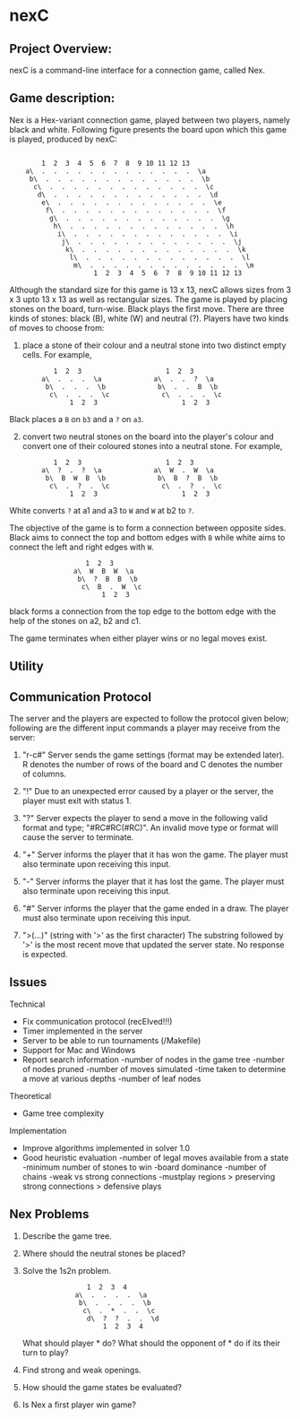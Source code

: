 # nexC

Project Overview:
------------------------------------------------------------
nexC is a command-line interface for a connection game, 
called Nex. 

Game description:
------------------------------------------------------------
Nex is a Hex-variant connection game, played between two 
players, namely black and white. Following figure 
presents the board upon which this game is played, 
produced by nexC:

```

		1  2  3  4  5  6  7  8  9 10 11 12 13
	a\  .  .  .  .  .  .  .  .  .  .  .  .  .  \a
	 b\  .  .  .  .  .  .  .  .  .  .  .  .  .  \b
	  c\  .  .  .  .  .  .  .  .  .  .  .  .  .  \c
	   d\  .  .  .  .  .  .  .  .  .  .  .  .  .  \d
		e\  .  .  .  .  .  .  .  .  .  .  .  .  .  \e
		 f\  .  .  .  .  .  .  .  .  .  .  .  .  .  \f
		  g\  .  .  .  .  .  .  .  .  .  .  .  .  .  \g
		   h\  .  .  .  .  .  .  .  .  .  .  .  .  .  \h
			i\  .  .  .  .  .  .  .  .  .  .  .  .  .  \i
			 j\  .  .  .  .  .  .  .  .  .  .  .  .  .  \j
			  k\  .  .  .  .  .  .  .  .  .  .  .  .  .  \k
			   l\  .  .  .  .  .  .  .  .  .  .  .  .  .  \l
				m\  .  .  .  .  .  .  .  .  .  .  .  .  .  \m
					 1  2  3  4  5  6  7  8  9 10 11 12 13
```

Although the standard size for this game is 13 x 13, nexC
allows sizes from 3 x 3 upto 13 x 13 as well as rectangular
sizes. The game is played by placing stones on the board, 
turn-wise. Black plays the first move. There are three 
kinds of stones: black (B), white (W) and neutral (?). 
Players have two kinds of moves to choose from:
	
1) place a stone of their colour and a neutral stone 
into two distinct empty cells. For example,
	   
```
		   1  2  3					   1  2  3
		a\  .  .  .  \a				a\  .  .  ?  \a
		 b\  .  .  .  \b			 b\  .  .  B  \b
		  c\  .  .  .  \c			  c\  .  .  .  \c
			   1  2  3				       1  2  3
```

Black places a `B` on `b3` and a `?` on `a3`.

2) convert two neutral stones on the board into the
	player's colour and convert one of their coloured
	stones into a neutral stone. For example,

```
		   1  2  3					   1  2  3
		a\  ?  .  ?  \a				a\  W  .  W  \a
		 b\  B  W  B  \b			 b\  B  ?  B  \b
		  c\  .  ?  .  \c			  c\  .  ?  .  \c
			   1  2  3				       1  2  3
```
White converts `?` at a1 and a3 to `W` and `W` at b2 to 
`?`.
			   
The objective of the game is to form a connection between
opposite sides. Black aims to connect the top and bottom
edges with `B` while white aims to connect the left and
right edges with `W`.

					   1  2  3
					a\  W  B  W  \a
					 b\  ?  B  B  \b
					  c\  B  .  W  \c
						   1  2  3

black forms a connection from the top edge to the bottom 
edge with the help of the stones on a2, b2 and c1.

The game terminates when either player wins or no legal
moves exist.

Utility
------------------------------------------------------------


Communication Protocol
------------------------------------------------------------
The server and the players are expected to follow the
protocol given below; following are the different input
commands a player may receive from the server:

1) "r<R>-c<C>#"
	Server sends the game settings (format may be extended 
	later). R denotes the number of rows of the board and
	C denotes the number of columns.

2) "!"
	Due to an unexpected error caused by a player or the
	server, the player must exit with status 1.

3) "?"
	Server expects the player to send a move in the following
	valid format and type; "#RC#RC(#RC)". An invalid move
	type or format will cause the server to terminate.

4) "+"
	Server informs the player that it has won the game. The
	player must also terminate upon receiving this input.

5) "-"
	Server informs the player that it has lost the game. The
	player must also terminate upon receiving this input.

6) "#"
	Server informs the player that the game ended in a draw.
	The player must also terminate upon receiving this input.

7) ">(...)" (string with '>' as the first character)
	The substring followed by '>' is the most recent move
	that updated the server state. No response is expected.

Issues
------------------------------------------------------------
Technical
* Fix communication protocol (recEIved!!!)
* Timer implemented in the server
* Server to be able to run tournaments (/Makefile)
* Support for Mac and Windows
* Report search information
	-number of nodes in the game tree
	-number of nodes pruned
	-number of moves simulated
	-time taken to determine a move at various
		depths
	-number of leaf nodes

Theoretical
* Game tree complexity

Implementation
* Improve algorithms implemented in solver 1.0
* Good heuristic evaluation
	-number of legal moves available from a state
	-minimum number of stones to win
	-board dominance
	-number of chains
	-weak vs strong connections
	-mustplay regions 
		> preserving strong connections
		> defensive plays

Nex Problems
------------------------------------------------------------
1. Describe the game tree.
2. Where should the neutral stones be placed?
3. Solve the 1s2n problem.

					   1  2  3  4
					a\  .  .  .  .  \a
					 b\  .  .  .  .  \b
					  c\  .  *  .  .  \c
					   d\  ?  ?  .  .  \d
						   1  2  3  4

	What should player * do? What should the opponent 
	of * do if its their turn to play?

4. Find strong and weak openings.
5. How should the game states be evaluated?
6. Is Nex a first player win game?
